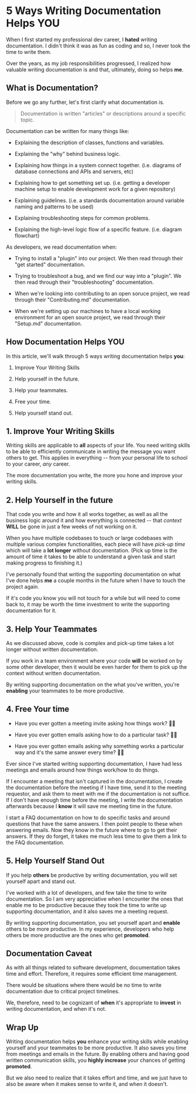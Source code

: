 # 5 Ways Writing Documentation Helps YOU

When I first started my professional dev career, I **hated** writing documentation. I didn't think it was as fun as coding and so, I never took the time to write them.

Over the years, as my job responsibilities progressed, I realized how valuable writing documentation is and that, ultimately, doing so helps **me**.

## What is Documentation?

Before we go any further, let's first clarify what documentation is.

> Documentation is written "articles" or descriptions around a specific topic.

Documentation can be written for many things like:

* Explaining the description of classes, functions and variables.

* Explaining the "why" behind business logic.

* Explaining how things in a system connect together. (i.e. diagrams of database connections and APIs and servers, etc)

* Explaining how to get something set up. (i.e. getting a developer machine setup to enable development work for a given repository)

* Explaining guidelines. (i.e. a standards documentation around variable naming and patterns to be used)

* Explaining troubleshooting steps for common problems.

* Explaining the high-level logic flow of a specific feature. (i.e. diagram flowchart)

As developers, we read documentation when:

* Trying to install a "plugin" into our project. We then read through their "get started" documentation.

* Trying to troubleshoot a bug, and we find our way into a "plugin". We then read through their "troubleshooting" documentation.

* When we're looking into contributing to an open soruce project, we read through their "Contributing.md" documentation.

* When we're setting up our machines to have a local working environment for an open source project, we read through their "Setup.md" documentation.


## How Documentation Helps YOU

In this article, we'll walk through 5 ways writing documentation helps **you**:

1. Improve Your Writing Skills

1. Help yourself in the future.

1. Help your teammates.

1. Free your time.

1. Help yourself stand out.

## 1. Improve Your Writing Skills

Writing skills are applicable to **all** aspects of your life. You need writing skills to be able to efficiently communicate in writing the message you want others to get. This applies in everything -- from your personal life to school to your career, *any* career.

The more documentation you write, the more you hone and improve your writing skills.

## 2. Help Yourself in the future
That code you write and how it all works together, as well as all the business logic around it and how everything is connected -- that *context* **WILL** be gone in just a few weeks of not working on it.

When you have multiple codebases to touch or large codebases with multiple various complex functionalities, each piece will have *pick-up time* which will take a **lot longer** without documentation. (Pick up time is the amount of time it takes to be able to understand a given task and start making progress to finishing it.)

I've personally found that writing the supporting documentation on what I've done helps **me** a couple months in the future when I have to touch the project again.

If it's code you know you will not touch for a while but will need to come back to, it may be worth the time investment to write the supporting documentation for it.

## 3. Help Your Teammates

As we discussed above, code is complex and pick-up time takes a lot longer without written documentation.

If you work in a team environment where your code **will** be worked on by some other developer, then it would be even harder for them to pick up the context without written documentation.

By writing supporting documentation on the what you've written, you're **enabling** your teammates to be more productive.

## 4. Free Your time

* Have you ever gotten a meeting invite asking how things work? 🙋‍♀️

* Have you ever gotten emails asking how to do a particular task? 🙋‍♀️

* Have you ever gotten emails asking why something works a particular way and it's the same answer every time? 🙋‍♀️

Ever since I've started writing supporting documentation, I have had less meetings and emails around how things work/how to do things.

If I encounter a meeting that isn't captured in the documentation, I create the documentation before the meeting if I have time, send it to the meeting requestor, and ask them to meet with me if the documentation is not suffice. If I don't have enough time before the meeting, I write the documentation afterwards because I **know** it will save me meeting time in the future.

I start a FAQ documentation on how to do specific tasks and around questions that have the same answers. I then point people to these when answering emails. Now they know in the future where to go to get their answers. If they do forget, it takes me much less time to give them a link to the FAQ documentation.

## 5. Help Yourself Stand Out

If you help **others** be productive by writing documentation, you will set yourself apart and stand out. 

I've worked with a lot of developers, and few take the time to write documentation. So I am very appreciative when I encounter the ones that enable me to be productive because they took the time to write up supporting documentation, and it also saves me a meeting request.

By writing supporting documentation, you set yourself apart and **enable** others to be more productive. In my experience, developers who help others be more productive are the ones who get **promoted**. 

## Documentation Caveat

As with all things related to software development, documentation takes time and effort. Therefore, it requires some efficient time management. 

There would be situations where there would be no time to write documentation due to critical project timelines.

We, therefore, need to be cognizant of **when** it's appropriate to **invest** in writing documentation, and when it's not.

## Wrap Up

Writing documentation helps **you** enhance your writing skills while enabling yourself and your teammates to be more productive. It also saves you time from meetings and emails in the future. By enabling others and having good written communication skills, you **highly increase** your chances of getting **promoted**.

But we also need to realize that it takes effort and time, and we just have to also be aware when it makes sense to write it, and when it doesn't.

